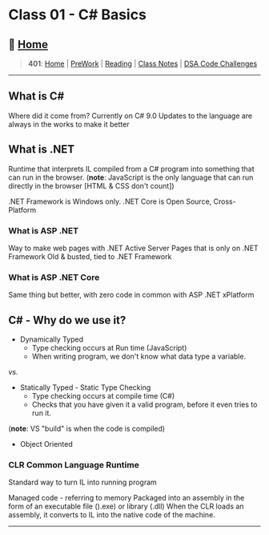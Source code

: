 # Class 01 - C# Basics

## 🏡 [**Home**](https://mistidinzy.github.io/ReadingNotes/)

> **401**: [Home](/401home.md)
|
[PreWork](/401/preworkRM.md)
|
[Reading](/401/ReadingRM.md)
|
[Class Notes](/401/ClassRM.md)
|
[DSA Code Challenges](https://mistidinzy.github.io/data-structures-and-algorithms/)

_____

## **What is C#**

Where did it come from?
  Currently on C# 9.0
    Updates to the language are always in the works to make it better

## **What is .NET**

  Runtime that interprets IL compiled from a C# program into something that can run in the browser.
  (**note**: JavaScript is the only language that can run directly in the browser [HTML & CSS don't count])

  .NET Framework is Windows only.
  .NET Core is Open Source, Cross-Platform

### **What is ASP .NET**

Way to make web pages with .NET
Active Server Pages that is only on .NET Framework
Old & busted, tied to .NET Framework

### **What is ASP .NET Core**

Same thing but better, with zero code in common with ASP .NET
xPlatform

## **C# - Why do we use it?**

* Dynamically Typed
  * Type checking occurs at Run time (JavaScript)
  * When writing program, we don't know what data type a variable.

*vs.*

* Statically Typed - Static Type Checking
  * Type checking occurs at compile time (C#)
  * Checks that you have given it a valid program, before it even tries to run it.

(**note**: VS "build" is when the code is compiled)

* Object Oriented

### CLR Common Language Runtime

Standard way to turn IL into running program

Managed code - referring to memory
Packaged into an assembly in the form of an executable file ().exe) or library (.dll)
When the CLR loads an assembly, it converts to IL into the native code of the machine.

_____
